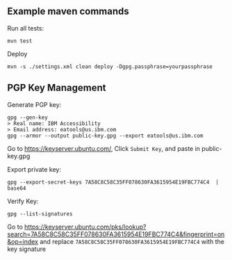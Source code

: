 ## Example maven commands

Run all tests:
```
mvn test
```

Deploy
```
mvn -s ./settings.xml clean deploy -Dgpg.passphrase=yourpassphrase
```

## PGP Key Management

Generate PGP key:
```
gpg --gen-key
> Real name: IBM Accessibility
> Email address: eatools@us.ibm.com
gpg --armor --output public-key.gpg --export eatools@us.ibm.com
```
Go to https://keyserver.ubuntu.com/, Click `Submit Key`, and paste in public-key.gpg

Export private key:
```
gpg --export-secret-keys 7A58C8C58C35FF078630FA3615954E19FBC774C4  | base64
```

Verify Key:
```
gpg --list-signatures
```
Go to https://keyserver.ubuntu.com/pks/lookup?search=7A58C8C58C35FF078630FA3615954E19FBC774C4&fingerprint=on&op=index and replace `7A58C8C58C35FF078630FA3615954E19FBC774C4` with the key signature